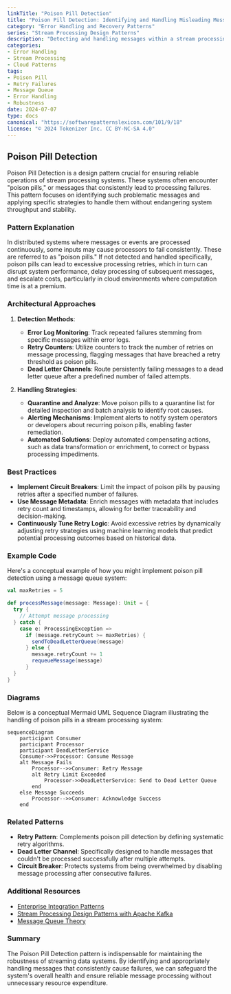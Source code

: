 ```yaml
---
linkTitle: "Poison Pill Detection"
title: "Poison Pill Detection: Identifying and Handling Misleading Messages"
category: "Error Handling and Recovery Patterns"
series: "Stream Processing Design Patterns"
description: "Detecting and handling messages within a stream processing system that repetitively cause processing failures, to ensure system stability and reliability."
categories:
- Error Handling
- Stream Processing
- Cloud Patterns
tags:
- Poison Pill
- Retry Failures
- Message Queue
- Error Handling
- Robustness
date: 2024-07-07
type: docs
canonical: "https://softwarepatternslexicon.com/101/9/18"
license: "© 2024 Tokenizer Inc. CC BY-NC-SA 4.0"
---
```


## Poison Pill Detection

Poison Pill Detection is a design pattern crucial for ensuring reliable operations of stream processing systems. These systems often encounter "poison pills," or messages that consistently lead to processing failures. This pattern focuses on identifying such problematic messages and applying specific strategies to handle them without endangering system throughput and stability.

### Pattern Explanation

In distributed systems where messages or events are processed continuously, some inputs may cause processors to fail consistently. These are referred to as "poison pills." If not detected and handled specifically, poison pills can lead to excessive processing retries, which in turn can disrupt system performance, delay processing of subsequent messages, and escalate costs, particularly in cloud environments where computation time is at a premium.

### Architectural Approaches

1. **Detection Methods**:
   - **Error Log Monitoring**: Track repeated failures stemming from specific messages within error logs.
   - **Retry Counters**: Utilize counters to track the number of retries on message processing, flagging messages that have breached a retry threshold as poison pills.
   - **Dead Letter Channels**: Route persistently failing messages to a dead letter queue after a predefined number of failed attempts.

2. **Handling Strategies**:
   - **Quarantine and Analyze**: Move poison pills to a quarantine list for detailed inspection and batch analysis to identify root causes.
   - **Alerting Mechanisms**: Implement alerts to notify system operators or developers about recurring poison pills, enabling faster remediation.
   - **Automated Solutions**: Deploy automated compensating actions, such as data transformation or enrichment, to correct or bypass processing impediments.

### Best Practices

- **Implement Circuit Breakers**: Limit the impact of poison pills by pausing retries after a specified number of failures.
- **Use Message Metadata**: Enrich messages with metadata that includes retry count and timestamps, allowing for better traceability and decision-making.
- **Continuously Tune Retry Logic**: Avoid excessive retries by dynamically adjusting retry strategies using machine learning models that predict potential processing outcomes based on historical data.

### Example Code

Here's a conceptual example of how you might implement poison pill detection using a message queue system:

```scala
val maxRetries = 5

def processMessage(message: Message): Unit = {
  try {
    // Attempt message processing
  } catch {
    case e: ProcessingException =>
      if (message.retryCount >= maxRetries) {
        sendToDeadLetterQueue(message)
      } else {
        message.retryCount += 1
        requeueMessage(message)
      }
  }
}
```

### Diagrams

Below is a conceptual Mermaid UML Sequence Diagram illustrating the handling of poison pills in a stream processing system:

```mermaid
sequenceDiagram
    participant Consumer
    participant Processor
    participant DeadLetterService
    Consumer->>Processor: Consume Message
    alt Message Fails
        Processor-->>Consumer: Retry Message
        alt Retry Limit Exceeded
            Processor->>DeadLetterService: Send to Dead Letter Queue
        end
    else Message Succeeds
        Processor-->>Consumer: Acknowledge Success
    end
```

### Related Patterns

- **Retry Pattern**: Complements poison pill detection by defining systematic retry algorithms.
- **Dead Letter Channel**: Specifically designed to handle messages that couldn't be processed successfully after multiple attempts.
- **Circuit Breaker**: Protects systems from being overwhelmed by disabling message processing after consecutive failures.

### Additional Resources

- [Enterprise Integration Patterns](https://www.enterpriseintegrationpatterns.com)
- [Stream Processing Design Patterns with Apache Kafka](https://kafka.apache.org/documentation/streams/)
- [Message Queue Theory](https://en.wikipedia.org/wiki/Message_queue)

### Summary

The Poison Pill Detection pattern is indispensable for maintaining the robustness of streaming data systems. By identifying and appropriately handling messages that consistently cause failures, we can safeguard the system's overall health and ensure reliable message processing without unnecessary resource expenditure.
